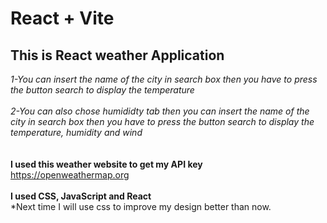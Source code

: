 # React + Vite

## This is React weather Application
*1-You  can insert the name of the city in search box then you have to press the button search to display the temperature*<br><br>
*2-You can also chose humididty tab then you can insert the name of the city  in search box then you have to press the button search to display the temperature, humidity and wind*<br><br><br>
__I used this weather website to get my API key__ <br>
https://openweathermap.org<br><br>
__I used CSS, JavaScript and React__<br> 
*Next time I will use css to improve my design better than now.<br>